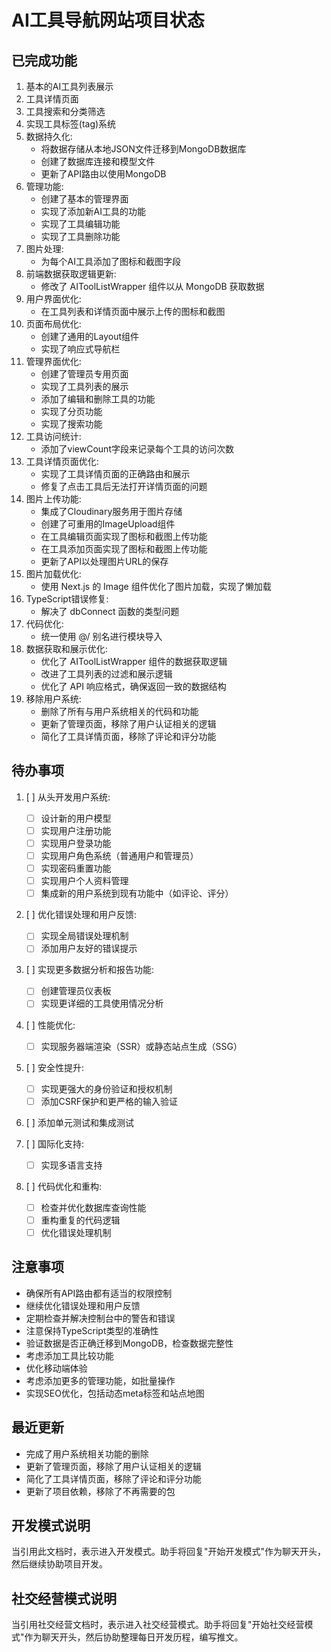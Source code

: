 # AI工具导航网站项目状态

## 已完成功能
1. 基本的AI工具列表展示
2. 工具详情页面
3. 工具搜索和分类筛选
4. 实现工具标签(tag)系统
5. 数据持久化:
   - 将数据存储从本地JSON文件迁移到MongoDB数据库
   - 创建了数据库连接和模型文件
   - 更新了API路由以使用MongoDB
6. 管理功能:
    - 创建了基本的管理界面
    - 实现了添加新AI工具的功能
    - 实现了工具编辑功能
    - 实现了工具删除功能
7. 图片处理:
    - 为每个AI工具添加了图标和截图字段
8. 前端数据获取逻辑更新:
    - 修改了 AIToolListWrapper 组件以从 MongoDB 获取数据
9. 用户界面优化:
    - 在工具列表和详情页面中展示上传的图标和截图
10. 页面布局优化:
    - 创建了通用的Layout组件
    - 实现了响应式导航栏
11. 管理界面优化:
    - 创建了管理员专用页面
    - 实现了工具列表的展示
    - 添加了编辑和删除工具的功能
    - 实现了分页功能
    - 实现了搜索功能
12. 工具访问统计:
    - 添加了viewCount字段来记录每个工具的访问次数
13. 工具详情页面优化:
    - 实现了工具详情页面的正确路由和展示
    - 修复了点击工具后无法打开详情页面的问题
14. 图片上传功能:
    - 集成了Cloudinary服务用于图片存储
    - 创建了可重用的ImageUpload组件
    - 在工具编辑页面实现了图标和截图上传功能
    - 在工具添加页面实现了图标和截图上传功能
    - 更新了API以处理图片URL的保存
15. 图片加载优化:
    - 使用 Next.js 的 Image 组件优化了图片加载，实现了懒加载
16. TypeScript错误修复:
    - 解决了 dbConnect 函数的类型问题
17. 代码优化:
    - 统一使用 @/ 别名进行模块导入
18. 数据获取和展示优化:
    - 优化了 AIToolListWrapper 组件的数据获取逻辑
    - 改进了工具列表的过滤和展示逻辑
    - 优化了 API 响应格式，确保返回一致的数据结构
19. 移除用户系统:
    - 删除了所有与用户系统相关的代码和功能
    - 更新了管理页面，移除了用户认证相关的逻辑
    - 简化了工具详情页面，移除了评论和评分功能

## 待办事项
1. [ ] 从头开发用户系统:
   - [ ] 设计新的用户模型
   - [ ] 实现用户注册功能
   - [ ] 实现用户登录功能
   - [ ] 实现用户角色系统（普通用户和管理员）
   - [ ] 实现密码重置功能
   - [ ] 实现用户个人资料管理
   - [ ] 集成新的用户系统到现有功能中（如评论、评分）

2. [ ] 优化错误处理和用户反馈:
   - [ ] 实现全局错误处理机制
   - [ ] 添加用户友好的错误提示

3. [ ] 实现更多数据分析和报告功能:
   - [ ] 创建管理员仪表板
   - [ ] 实现更详细的工具使用情况分析

4. [ ] 性能优化:
   - [ ] 实现服务器端渲染（SSR）或静态站点生成（SSG）

5. [ ] 安全性提升:
   - [ ] 实现更强大的身份验证和授权机制
   - [ ] 添加CSRF保护和更严格的输入验证

6. [ ] 添加单元测试和集成测试

7. [ ] 国际化支持:
   - [ ] 实现多语言支持

8. [ ] 代码优化和重构:
   - [ ] 检查并优化数据库查询性能
   - [ ] 重构重复的代码逻辑
   - [ ] 优化错误处理机制

## 注意事项
- 确保所有API路由都有适当的权限控制
- 继续优化错误处理和用户反馈
- 定期检查并解决控制台中的警告和错误
- 注意保持TypeScript类型的准确性
- 验证数据是否正确迁移到MongoDB，检查数据完整性
- 考虑添加工具比较功能
- 优化移动端体验
- 考虑添加更多的管理功能，如批量操作
- 实现SEO优化，包括动态meta标签和站点地图

## 最近更新
- 完成了用户系统相关功能的删除
- 更新了管理页面，移除了用户认证相关的逻辑
- 简化了工具详情页面，移除了评论和评分功能
- 更新了项目依赖，移除了不再需要的包

## 开发模式说明
当引用此文档时，表示进入开发模式。助手将回复"开始开发模式"作为聊天开头，然后继续协助项目开发。

## 社交经营模式说明
当引用社交经营文档时，表示进入社交经营模式。助手将回复"开始社交经营模式"作为聊天开头，然后协助整理每日开发历程，编写推文。
